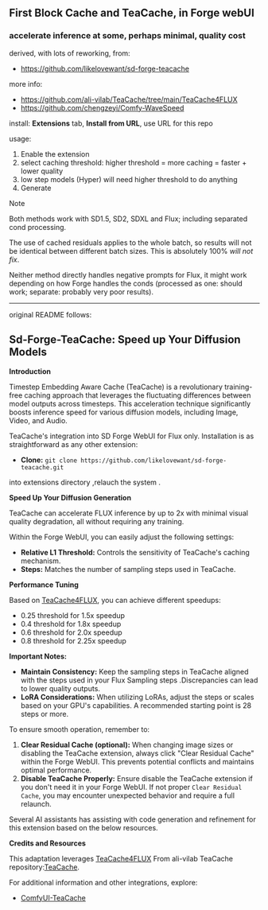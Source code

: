## First Block Cache and TeaCache, in Forge webUI ##
### accelerate inference at some, perhaps minimal, quality cost ###

derived, with lots of reworking, from:
* https://github.com/likelovewant/sd-forge-teacache

more info:
* https://github.com/ali-vilab/TeaCache/tree/main/TeaCache4FLUX
* https://github.com/chengzeyi/Comfy-WaveSpeed

install:
**Extensions** tab, **Install from URL**, use URL for this repo

usage:
1. Enable the extension
2. select caching threshold: higher threshold = more caching = faster + lower quality
3. low step models (Hyper) will need higher threshold to do anything
4. Generate

>[!NOTE]
>Both methods work with SD1.5, SD2, SDXL and Flux; including separated cond processing.
>
>The use of cached residuals applies to the whole batch, so results will not be identical between different batch sizes. This is absolutely 100% *will not fix*.
>
>Neither method directly handles negative prompts for Flux, it might work depending on how Forge handles the conds (processed as one: should work; separate: probably very poor results).

---
original README follows:

## Sd-Forge-TeaCache: Speed up Your Diffusion Models

**Introduction**

Timestep Embedding Aware Cache (TeaCache) is a revolutionary training-free caching approach that leverages the
fluctuating differences between model outputs across timesteps. This acceleration technique significantly boosts
inference speed for various diffusion models, including Image, Video, and Audio.

 TeaCache's integration into SD Forge WebUI for Flux only. Installation is as
straightforward as any other extension:

* **Clone:**  `git clone https://github.com/likelovewant/sd-forge-teacache.git`

into extensions directory ,relauch the system .


**Speed Up Your Diffusion Generation**

TeaCache can accelerate FLUX inference by up to 2x with minimal visual quality degradation, all without requiring any training. 

Within the Forge WebUI, you can easily adjust the following settings:

* **Relative L1 Threshold:** Controls the sensitivity of TeaCache's caching mechanism.
* **Steps:**  Matches the number of sampling steps used in TeaCache.

**Performance Tuning**

Based on [TeaCache4FLUX](https://github.com/ali-vilab/TeaCache/tree/main/TeaCache4FLUX), you can achieve different
speedups:

* 0.25 threshold for 1.5x speedup
* 0.4 threshold for 1.8x speedup
* 0.6 threshold for 2.0x speedup
* 0.8 threshold for 2.25x speedup

**Important Notes:**

* **Maintain Consistency:** Keep the sampling steps in TeaCache aligned with the steps used in your Flux Sampling steps .Discrepancies can lead to lower quality outputs.
* **LoRA Considerations:** When utilizing LoRAs, adjust the steps or scales based on your GPU's capabilities. A recommended starting point is 28 steps or more.

To ensure smooth operation, remember to:

1. **Clear Residual Cache (optional):** When changing image sizes or disabling the TeaCache extension, always click "Clear Residual Cache" within the Forge WebUI. This prevents potential conflicts and maintains optimal performance.
2. **Disable TeaCache Properly:**  Ensure disable the TeaCache extension if you don't need it in your Forge WebUI. If not proper `Clear Residual Cache`, you may encounter unexpected behavior and require a full relaunch.


Several AI assistants has assisting with code generation and refinement for this extension based on the below resources.

**Credits and Resources**

This adaptation leverages [TeaCache4FLUX](https://github.com/ali-vilab/TeaCache/tree/main/TeaCache4FLUX)
From ali-vilab TeaCache repository:[TeaCache](https://github.com/ali-vilab/TeaCache).

For additional information and other integrations, explore:

* [ComfyUI-TeaCache](https://github.com/welltop-cn/ComfyUI-TeaCache)

